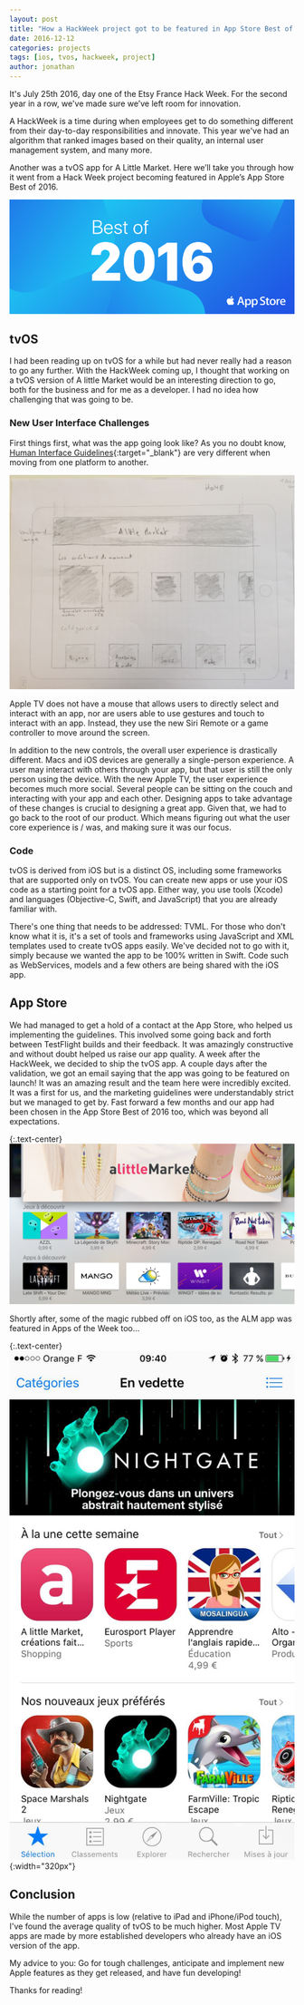 ```yaml
---
layout: post
title: "How a HackWeek project got to be featured in App Store Best of 2016"
date: 2016-12-12
categories: projects
tags: [ios, tvos, hackweek, project]
author: jonathan
---
```


It's July 25th 2016, day one of the Etsy France Hack Week. For the second year in a row, we've made sure we’ve left  room for innovation.

A HackWeek is a time during when employees get to do something different from their day-to-day responsibilities and innovate. This year we've had an algorithm that ranked images based on their quality, an internal user management system, and many more.

Another was a tvOS app for A Little Market. Here we’ll take you through how it went from a Hack Week project becoming featured in Apple’s App Store Best of 2016.

![App Store Best of 2016](/assets/tvos/best-of-2016.png)

## tvOS
I had  been reading up on tvOS for a while but had never really had a reason to go any further. With the HackWeek coming up, I thought that working on a tvOS version of A little Market would be an interesting direction to go, both for the business and for me as a developer. I had no idea how challenging that was going to be.

### New User Interface Challenges
First things first, what was the app going look like? As you no doubt know, [Human Interface Guidelines](https://developer.apple.com/tvos/human-interface-guidelines/overview/){:target="_blank"} are very different when moving from one platform to another.

![Home mockup](/assets/tvos/home.jpg)

Apple TV does not have a mouse that allows users to directly select and interact with an app, nor are users able to use gestures and touch to interact with an app. Instead, they use the new Siri Remote or a game controller to move around the screen.

In addition to the new controls, the overall user experience is drastically different. Macs and iOS devices are generally a single-person experience. A user may interact with others through your app, but that user is still the only person using the device. With the new Apple TV, the user experience becomes much more social. Several people can be sitting on the couch and interacting with your app and each other. Designing apps to take advantage of these changes is crucial to designing a great app. Given that, we had to go back to the root of our product. Which means figuring out what the user core experience is / was, and making sure it was our focus.

### Code
tvOS is derived from iOS but is a distinct OS, including some frameworks that are supported only on tvOS. You can create new apps or use your iOS code as a starting point for a tvOS app. Either way, you use tools (Xcode) and languages (Objective-C, Swift, and JavaScript) that you are already familiar with.

There's one thing that needs to be  addressed: TVML. For those who don't know what it is, it's a set of tools and frameworks using JavaScript and XML templates used to create tvOS apps easily. We've decided not to go with it, simply because we wanted the app to be 100% written in Swift. Code such as WebServices, models and a few others are being shared with the iOS app.

## App Store
We had managed to get a hold of a contact at the App Store, who helped us implementing the guidelines. This involved some  going back and forth between TestFlight builds and their feedback. It was amazingly constructive and without doubt  helped us raise our app quality. A week after the HackWeek, we decided to ship the tvOS app. A couple days after the validation, we got an email saying that the app was going to be featured on launch! It was an amazing result and the team here were incredibly excited.  It was a first for us, and the marketing guidelines were understandably strict but we managed to get by. Fast forward a few months and our app had been chosen in the App Store Best of 2016 too, which was beyond all expectations.

{:.text-center}
![tvOS Featured](/assets/tvos/tvos-featured.jpg)

Shortly after, some of the magic rubbed off on iOS too, as the ALM app was featured in Apps of the Week too...

{:.text-center}
![iOS Featured](/assets/tvos/ios-featured.jpg){:width="320px"}

## Conclusion
While the number of apps is low (relative to iPad and iPhone/iPod touch), I've found the average quality of tvOS to be much higher. Most Apple TV apps are made by more established developers who already have an iOS version of the app.

My advice to you: Go for tough challenges, anticipate and implement new Apple features as they get released, and have fun developing!

Thanks for reading!
